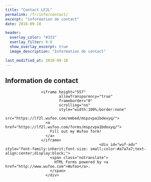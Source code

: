 ```yaml
---
title: "Contact LF2L"
permalink: /fr/info/contact/
excerpt: "information de contact"
date: 2018-09-18

header:
  overlay_color: "#333"
  overlay_filter: 0.6
  show_overlay_excerpt: true 
  image_description: "Information de contact"

last_modified_at: 2018-09-18
---
```


## Information de contact

                    <iframe height="557"
                            allowTransparency="true"
                            frameborder="0"
                            scrolling="no"
                            style="width:100%;border:none"
                            src="https://lf2l.wufoo.com/embed/mspzvpa1bdexyq/">
                      <a href="https://lf2l.wufoo.com/forms/mspzvpa1bdexyq/">
                        Fill out my Wufoo form!
                      </a>
                    </iframe>
                                              <div id="wuf-adv" style="font-family:inherit;font-size: small;color:#a7a7a7;text-align:center;display:block;">
                        <span class="notranslate">
                          HTML Forms powered by <a href="http://www.wufoo.com">Wufoo</a>.
                        </span>
                      </div>

